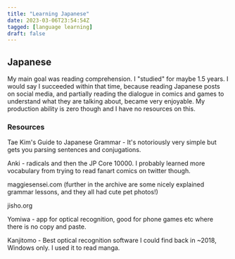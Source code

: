 ```yaml
---
title: "Learning Japanese"
date: 2023-03-06T23:54:54Z
tagged: [language learning]
draft: false
---
```


## Japanese

My main goal was reading comprehension. I "studied" for maybe 1.5 years. I would say I succeeded within that time, because reading Japanese posts on social media, and partially reading the dialogue in comics and games to understand what they are talking about, became very enjoyable. My production ability is zero though and I have no resources on this.

### Resources

Tae Kim's Guide to Japanese Grammar - It's notoriously very simple but gets you parsing sentences and conjugations.

Anki - radicals and then the JP Core 10000. I probably learned more vocabulary from trying to read fanart comics on twitter though.

maggiesensei.com (further in the archive are some nicely explained grammar lessons, and they all had cute pet photos!)

jisho.org

Yomiwa - app for optical recognition, good for phone games etc where there is no copy and paste.

Kanjitomo - Best optical recognition software I could find back in ~2018, Windows only. I used it to read manga.
